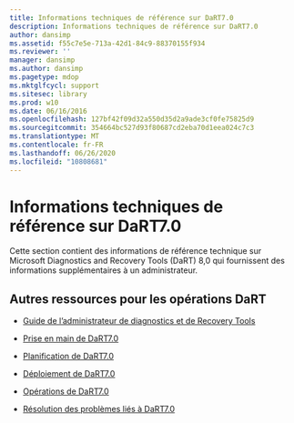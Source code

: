 ```yaml
---
title: Informations techniques de référence sur DaRT7.0
description: Informations techniques de référence sur DaRT7.0
author: dansimp
ms.assetid: f55c7e5e-713a-42d1-84c9-88370155f934
ms.reviewer: ''
manager: dansimp
ms.author: dansimp
ms.pagetype: mdop
ms.mktglfcycl: support
ms.sitesec: library
ms.prod: w10
ms.date: 06/16/2016
ms.openlocfilehash: 127bf42f09d32a550d35d2a9ade3cf0fe75825d9
ms.sourcegitcommit: 354664bc527d93f80687cd2eba70d1eea024c7c3
ms.translationtype: MT
ms.contentlocale: fr-FR
ms.lasthandoff: 06/26/2020
ms.locfileid: "10808681"
---
```

# Informations techniques de référence sur DaRT7.0


Cette section contient des informations de référence technique sur Microsoft Diagnostics and Recovery Tools (DaRT) 8,0 qui fournissent des informations supplémentaires à un administrateur.

## Autres ressources pour les opérations DaRT


-   [Guide de l’administrateur de diagnostics et de Recovery Tools](index.md)

-   [Prise en main de DaRT7.0](getting-started-with-dart-70-new-ia.md)

-   [Planification de DaRT7.0](planning-for-dart-70-new-ia.md)

-   [Déploiement de DaRT7.0](deploying-dart-70-new-ia.md)

-   [Opérations de DaRT7.0](operations-for-dart-70-new-ia.md)

-   [Résolution des problèmes liés à DaRT7.0](troubleshooting-dart-70-new-ia.md)

 

 






